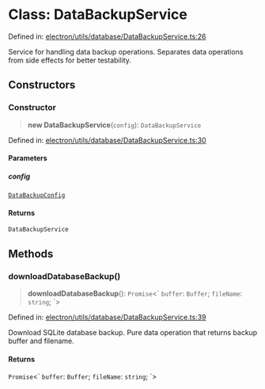 # Class: DataBackupService

Defined in: [electron/utils/database/DataBackupService.ts:26](https://github.com/Nick2bad4u/Uptime-Watcher/blob/2a45eeb1723f8f7089001af2c92aa07d82dfe7e4/electron/utils/database/DataBackupService.ts#L26)

Service for handling data backup operations.
Separates data operations from side effects for better testability.

## Constructors

### Constructor

> **new DataBackupService**(`config`): `DataBackupService`

Defined in: [electron/utils/database/DataBackupService.ts:30](https://github.com/Nick2bad4u/Uptime-Watcher/blob/2a45eeb1723f8f7089001af2c92aa07d82dfe7e4/electron/utils/database/DataBackupService.ts#L30)

#### Parameters

##### config

[`DataBackupConfig`](../interfaces/DataBackupConfig.md)

#### Returns

`DataBackupService`

## Methods

### downloadDatabaseBackup()

> **downloadDatabaseBackup**(): `Promise`\<\` `buffer`: `Buffer`; `fileName`: `string`; \`\>

Defined in: [electron/utils/database/DataBackupService.ts:39](https://github.com/Nick2bad4u/Uptime-Watcher/blob/2a45eeb1723f8f7089001af2c92aa07d82dfe7e4/electron/utils/database/DataBackupService.ts#L39)

Download SQLite database backup.
Pure data operation that returns backup buffer and filename.

#### Returns

`Promise`\<\` `buffer`: `Buffer`; `fileName`: `string`; \`\>
